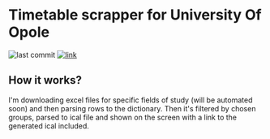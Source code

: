 # Timetable scrapper for University Of Opole
![last commit](https://img.shields.io/github/last-commit/wzarek/timetable-scrapper)
[![link](https://img.shields.io/badge/link_to-web-red)](https://wzarek.pythonanywhere.com/)

## How it works?
I'm downloading excel files for specific fields of study (will be automated soon) and then parsing rows to the dictionary.
Then it's filtered by chosen groups, parsed to ical file and shown on the screen with a link to the generated ical included.
